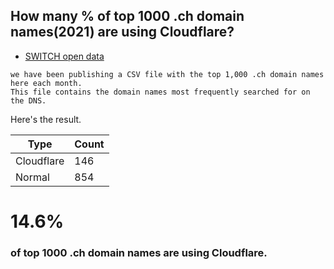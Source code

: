## How many % of top 1000 .ch domain names(2021) are using Cloudflare?

- [SWITCH open data](https://www.switch.ch/open-data/)
```
we have been publishing a CSV file with the top 1,000 .ch domain names here each month.
This file contains the domain names most frequently searched for on the DNS.
```

Here's the result.


| Type | Count |
| --- | --- | 
| Cloudflare | 146 |
| Normal | 854 |


# 14.6%
### of top 1000 .ch domain names are using Cloudflare.
